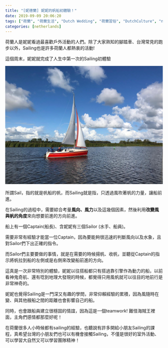 ```yaml
---
title: "[妮德蘭] 妮妮的帆船初體驗！"
date: 2019-09-09 20:06:20
tags: ["荷蘭", "荷蘭生活", "Dutch Wedding", "荷蘭習俗", "DutchCulture", "netherlands", "Dutch", "Life", "DutchLife", "NL", "workinNetherlands", "lifeinNetherlands"]
categories: [netherlands]
---
```

荷蘭人是妮妮看過最喜歡戶外活動的人們。除了大家熟知的腳踏車、台灣常見的跑步以外，Sailing也是許多荷蘭人都熱衷的活動!



這個周末，妮妮就完成了人生中第一次的Sailing初體驗



![](/images/sailing.jpg) 


<!--more-->

所謂Sail，指的就是帆船的帆，而Sailing就是指，只透過風吹著帆的力量，讓船前進。



在Sailing的過程中，需要綜合考量**風向、風力**以及這幾個因素，然後利用**改變風與帆的角度**來向想要前進的方向前進。



船上有一個Captain(船長)、含妮妮有三個Sailor (水手、船員)。



需要非常有經驗才能當一位Captain，因為要能夠很迅速的判斷風向以及水象，且對Sailor們下出正確的指令。



而Sailor們主要要做的事情，就是在需要的時候揚帆、收帆，並聽從Captain的指示將帆拉到船的左側或是右側來改變船前進的方向。



這真是一次非常特別的體驗，妮妮以往搭船都只有搭過靠引擎作為動力的船，以前看神鬼奇航、還有唸到地理大發現的時候，都覺得只用風帆就可以往目的地前行是非常神奇的。



妮妮也覺得Sailing是一門深又有趣的學問，非常仰賴經驗的累積，因為風隨時在變、與其他艘船之間的距離也會影響自己的船。



同時，也會跟船員建立很穩固的情誼，因為這是一個teamwork! 難怪海賊王裡面，主角們感情都那麼好呢！



在荷蘭很多人小時候都有sailing的經驗，也聽說有許多開給小朋友Sailing的課程，真希望台灣的小朋友們也可以有機會接觸Sailing，不僅是很好的室外活動、可以學習大自然又可以學習團隊精神！
